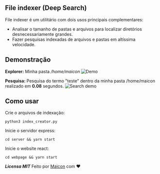## File indexer (Deep Search)

File indexer é um utilitário com dois usos principais complementares:

 - Analisar o tamanho de pastas e arquivos para localizar diretórios desnecessariamente grandes.
 - Fazer pesquisas indexadas de arquivos e pastas em altíssima velocidade.

## Demonstração

**Explorer:**
Minha pasta */home/maicon*
![Demo](https://i.ibb.co/cYJsmQ1/Captura-de-tela-de-2020-07-22-11-49-50.png)

**Pesquisa:**
Pesquisa do termo "teste" dentro da minha pasta /home/maicon realizado em **0.08** segundos.
![Search demo](https://i.ibb.co/d5Ps8B4/Captura-de-tela-de-2020-07-22-11-50-39.png)

## Como usar

Crie o arquivos de indexação:

    python3 index_creator.py 

Inicie o servidor express:

    cd server && yarn start

Inicie o website react:

    cd webpage && yarn start



***Licensa MIT***
Feito por [Maicon](https://www.linkedin.com/in/maicon-moreira-38ab691a4/) com ❤️
